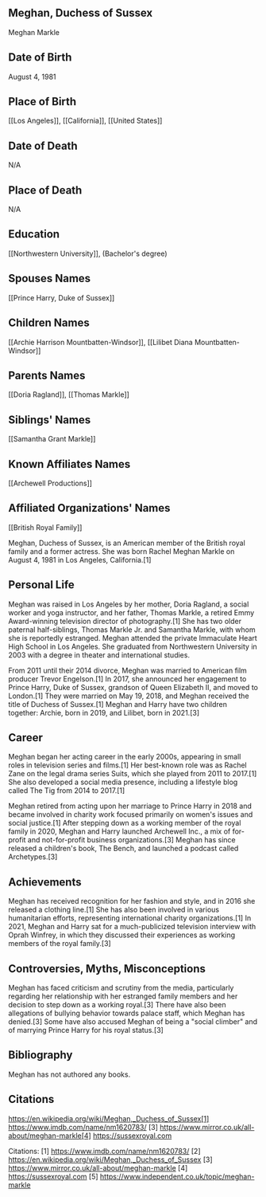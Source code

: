 ## Meghan, Duchess of Sussex
Meghan Markle

## Date of Birth
August 4, 1981

## Place of Birth
[[Los Angeles]], [[California]], [[United States]]

## Date of Death
N/A

## Place of Death
N/A

## Education
[[Northwestern University]], (Bachelor's degree)

## Spouses Names
[[Prince Harry, Duke of Sussex]]

## Children Names
[[Archie Harrison Mountbatten-Windsor]], [[Lilibet Diana Mountbatten-Windsor]]

## Parents Names
[[Doria Ragland]], [[Thomas Markle]]

## Siblings' Names
[[Samantha Grant Markle]]

## Known Affiliates Names
[[Archewell Productions]]

## Affiliated Organizations' Names
[[British Royal Family]]

Meghan, Duchess of Sussex, is an American member of the British royal family and a former actress. She was born Rachel Meghan Markle on August 4, 1981 in Los Angeles, California.[1]

## Personal Life
Meghan was raised in Los Angeles by her mother, Doria Ragland, a social worker and yoga instructor, and her father, Thomas Markle, a retired Emmy Award-winning television director of photography.[1] She has two older paternal half-siblings, Thomas Markle Jr. and Samantha Markle, with whom she is reportedly estranged. Meghan attended the private Immaculate Heart High School in Los Angeles. She graduated from Northwestern University in 2003 with a degree in theater and international studies.

From 2011 until their 2014 divorce, Meghan was married to American film producer Trevor Engelson.[1] In 2017, she announced her engagement to Prince Harry, Duke of Sussex, grandson of Queen Elizabeth II, and moved to London.[1] They were married on May 19, 2018, and Meghan received the title of Duchess of Sussex.[1] Meghan and Harry have two children together: Archie, born in 2019, and Lilibet, born in 2021.[3]

## Career
Meghan began her acting career in the early 2000s, appearing in small roles in television series and films.[1] Her best-known role was as Rachel Zane on the legal drama series Suits, which she played from 2011 to 2017.[1] She also developed a social media presence, including a lifestyle blog called The Tig from 2014 to 2017.[1] 

Meghan retired from acting upon her marriage to Prince Harry in 2018 and became involved in charity work focused primarily on women's issues and social justice.[1] After stepping down as a working member of the royal family in 2020, Meghan and Harry launched Archewell Inc., a mix of for-profit and not-for-profit business organizations.[3] Meghan has since released a children's book, The Bench, and launched a podcast called Archetypes.[3]

## Achievements
Meghan has received recognition for her fashion and style, and in 2016 she released a clothing line.[1] She has also been involved in various humanitarian efforts, representing international charity organizations.[1] In 2021, Meghan and Harry sat for a much-publicized television interview with Oprah Winfrey, in which they discussed their experiences as working members of the royal family.[3]

## Controversies, Myths, Misconceptions
Meghan has faced criticism and scrutiny from the media, particularly regarding her relationship with her estranged family members and her decision to step down as a working royal.[3] There have also been allegations of bullying behavior towards palace staff, which Meghan has denied.[3] Some have also accused Meghan of being a "social climber" and of marrying Prince Harry for his royal status.[3]

## Bibliography
Meghan has not authored any books.

## Citations 
https://en.wikipedia.org/wiki/Meghan,_Duchess_of_Sussex[1] https://www.imdb.com/name/nm1620783/
[3] https://www.mirror.co.uk/all-about/meghan-markle[4] https://sussexroyal.com

Citations:
[1] https://www.imdb.com/name/nm1620783/
[2] https://en.wikipedia.org/wiki/Meghan,_Duchess_of_Sussex
[3] https://www.mirror.co.uk/all-about/meghan-markle
[4] https://sussexroyal.com
[5] https://www.independent.co.uk/topic/meghan-markle